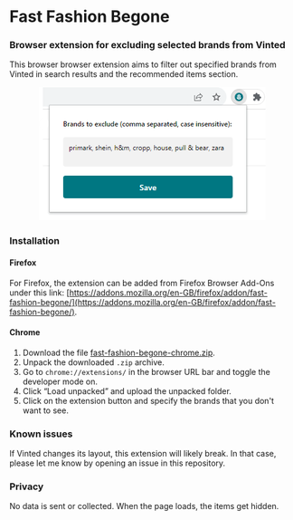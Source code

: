 # Fast Fashion Begone
### Browser extension for excluding selected brands from Vinted

This browser browser extension aims to filter out specified brands from Vinted in search results and the recommended items section.

<p align="center">
  <img src="./screenshot.png">
</p>

### Installation

#### Firefox
For Firefox, the extension can be added from Firefox Browser Add-Ons under this link: [https://addons.mozilla.org/en-GB/firefox/addon/fast-fashion-begone/](https://addons.mozilla.org/en-GB/firefox/addon/fast-fashion-begone/).

#### Chrome
1. Download the file [fast-fashion-begone-chrome.zip](https://github.com/nonnullish/fast-fashion-begone/releases/download/v0.0.1/fast-fashion-begone-chrome.zip).
2. Unpack the downloaded `.zip` archive.
3. Go to `chrome://extensions/` in the browser URL bar and toggle the developer mode on.
4. Click “Load unpacked” and upload the unpacked folder.
5. Click on the extension button and specify the brands that you don't want to see.

### Known issues
If Vinted changes its layout, this extension will likely break. In that case, please let me know by opening an issue in this repository.

### Privacy
No data is sent or collected. When the page loads, the items get hidden. 
